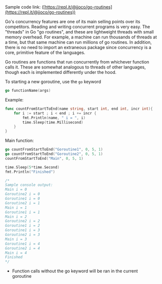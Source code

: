 Sample code link: ([https://repl.it/@jjoco/go-routines](https://repl.it/@jjoco/go-routines))

Go's concurrency features are one of its main selling points over its competitors. Reading and writing concurrent programs is very easy. The "threads" in Go "go routines", and these are lightweight threads with small memory overhead. For example, a machine can run thousands of threads at a time, but that same machine can run millions of go routines. In addition, there is no need to import an extraneous package since concurrency is a core, primitive feature of the languages.

Go routines are functions that run concurrently from whichever function calls it. These are somewhat analogous to threads of other languages, though each is implemented differently under the hood.

To starting a new goroutine, use the `go` keyword
```go
go functionName(args)
```
Example:
```go
func countFromStartToEnd(name string, start int, end int, incr int){
    for i := start ; i < end ; i += incr {
        fmt.Println(name, " i = ", i)
        time.Sleep(time.Millisecond)
    }
}
```
Main function:
```go
go countFromStartToEnd("Goroutine1", 0, 5, 1)
go countFromStartToEnd("Goroutine2", 0, 5, 1)
countFromStartToEnd("Main", 0, 5, 1)

time.Sleep(5*time.Second)
fmt.Println("Finished")

/*
Sample console output:
Main i = 0
Goroutine2 i = 0
Goroutine1 i = 0
Goroutine2 i = 1
Main i = 1
Goroutine1 i = 1
Main i = 2
Goroutine2 i = 2
Goroutine1 i = 2
Goroutine1 i = 3
Goroutine2 i = 3
Main i = 3
Goroutine1 i = 4
Goroutine2 i = 4
Main i = 4
Finished
*/
```
- Function calls without the go keyword will be ran in the current goroutine
